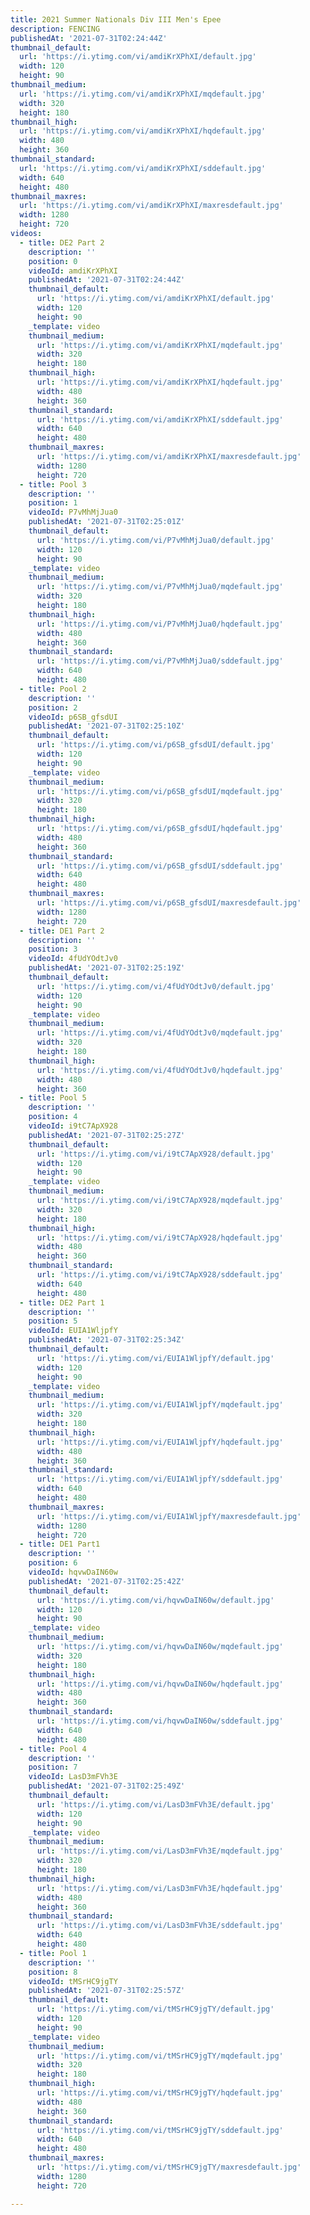 ```yaml
---
title: 2021 Summer Nationals Div III Men's Epee
description: FENCING
publishedAt: '2021-07-31T02:24:44Z'
thumbnail_default:
  url: 'https://i.ytimg.com/vi/amdiKrXPhXI/default.jpg'
  width: 120
  height: 90
thumbnail_medium:
  url: 'https://i.ytimg.com/vi/amdiKrXPhXI/mqdefault.jpg'
  width: 320
  height: 180
thumbnail_high:
  url: 'https://i.ytimg.com/vi/amdiKrXPhXI/hqdefault.jpg'
  width: 480
  height: 360
thumbnail_standard:
  url: 'https://i.ytimg.com/vi/amdiKrXPhXI/sddefault.jpg'
  width: 640
  height: 480
thumbnail_maxres:
  url: 'https://i.ytimg.com/vi/amdiKrXPhXI/maxresdefault.jpg'
  width: 1280
  height: 720
videos:
  - title: DE2 Part 2
    description: ''
    position: 0
    videoId: amdiKrXPhXI
    publishedAt: '2021-07-31T02:24:44Z'
    thumbnail_default:
      url: 'https://i.ytimg.com/vi/amdiKrXPhXI/default.jpg'
      width: 120
      height: 90
    _template: video
    thumbnail_medium:
      url: 'https://i.ytimg.com/vi/amdiKrXPhXI/mqdefault.jpg'
      width: 320
      height: 180
    thumbnail_high:
      url: 'https://i.ytimg.com/vi/amdiKrXPhXI/hqdefault.jpg'
      width: 480
      height: 360
    thumbnail_standard:
      url: 'https://i.ytimg.com/vi/amdiKrXPhXI/sddefault.jpg'
      width: 640
      height: 480
    thumbnail_maxres:
      url: 'https://i.ytimg.com/vi/amdiKrXPhXI/maxresdefault.jpg'
      width: 1280
      height: 720
  - title: Pool 3
    description: ''
    position: 1
    videoId: P7vMhMjJua0
    publishedAt: '2021-07-31T02:25:01Z'
    thumbnail_default:
      url: 'https://i.ytimg.com/vi/P7vMhMjJua0/default.jpg'
      width: 120
      height: 90
    _template: video
    thumbnail_medium:
      url: 'https://i.ytimg.com/vi/P7vMhMjJua0/mqdefault.jpg'
      width: 320
      height: 180
    thumbnail_high:
      url: 'https://i.ytimg.com/vi/P7vMhMjJua0/hqdefault.jpg'
      width: 480
      height: 360
    thumbnail_standard:
      url: 'https://i.ytimg.com/vi/P7vMhMjJua0/sddefault.jpg'
      width: 640
      height: 480
  - title: Pool 2
    description: ''
    position: 2
    videoId: p6SB_gfsdUI
    publishedAt: '2021-07-31T02:25:10Z'
    thumbnail_default:
      url: 'https://i.ytimg.com/vi/p6SB_gfsdUI/default.jpg'
      width: 120
      height: 90
    _template: video
    thumbnail_medium:
      url: 'https://i.ytimg.com/vi/p6SB_gfsdUI/mqdefault.jpg'
      width: 320
      height: 180
    thumbnail_high:
      url: 'https://i.ytimg.com/vi/p6SB_gfsdUI/hqdefault.jpg'
      width: 480
      height: 360
    thumbnail_standard:
      url: 'https://i.ytimg.com/vi/p6SB_gfsdUI/sddefault.jpg'
      width: 640
      height: 480
    thumbnail_maxres:
      url: 'https://i.ytimg.com/vi/p6SB_gfsdUI/maxresdefault.jpg'
      width: 1280
      height: 720
  - title: DE1 Part 2
    description: ''
    position: 3
    videoId: 4fUdYOdtJv0
    publishedAt: '2021-07-31T02:25:19Z'
    thumbnail_default:
      url: 'https://i.ytimg.com/vi/4fUdYOdtJv0/default.jpg'
      width: 120
      height: 90
    _template: video
    thumbnail_medium:
      url: 'https://i.ytimg.com/vi/4fUdYOdtJv0/mqdefault.jpg'
      width: 320
      height: 180
    thumbnail_high:
      url: 'https://i.ytimg.com/vi/4fUdYOdtJv0/hqdefault.jpg'
      width: 480
      height: 360
  - title: Pool 5
    description: ''
    position: 4
    videoId: i9tC7ApX928
    publishedAt: '2021-07-31T02:25:27Z'
    thumbnail_default:
      url: 'https://i.ytimg.com/vi/i9tC7ApX928/default.jpg'
      width: 120
      height: 90
    _template: video
    thumbnail_medium:
      url: 'https://i.ytimg.com/vi/i9tC7ApX928/mqdefault.jpg'
      width: 320
      height: 180
    thumbnail_high:
      url: 'https://i.ytimg.com/vi/i9tC7ApX928/hqdefault.jpg'
      width: 480
      height: 360
    thumbnail_standard:
      url: 'https://i.ytimg.com/vi/i9tC7ApX928/sddefault.jpg'
      width: 640
      height: 480
  - title: DE2 Part 1
    description: ''
    position: 5
    videoId: EUIA1WljpfY
    publishedAt: '2021-07-31T02:25:34Z'
    thumbnail_default:
      url: 'https://i.ytimg.com/vi/EUIA1WljpfY/default.jpg'
      width: 120
      height: 90
    _template: video
    thumbnail_medium:
      url: 'https://i.ytimg.com/vi/EUIA1WljpfY/mqdefault.jpg'
      width: 320
      height: 180
    thumbnail_high:
      url: 'https://i.ytimg.com/vi/EUIA1WljpfY/hqdefault.jpg'
      width: 480
      height: 360
    thumbnail_standard:
      url: 'https://i.ytimg.com/vi/EUIA1WljpfY/sddefault.jpg'
      width: 640
      height: 480
    thumbnail_maxres:
      url: 'https://i.ytimg.com/vi/EUIA1WljpfY/maxresdefault.jpg'
      width: 1280
      height: 720
  - title: DE1 Part1
    description: ''
    position: 6
    videoId: hqvwDaIN60w
    publishedAt: '2021-07-31T02:25:42Z'
    thumbnail_default:
      url: 'https://i.ytimg.com/vi/hqvwDaIN60w/default.jpg'
      width: 120
      height: 90
    _template: video
    thumbnail_medium:
      url: 'https://i.ytimg.com/vi/hqvwDaIN60w/mqdefault.jpg'
      width: 320
      height: 180
    thumbnail_high:
      url: 'https://i.ytimg.com/vi/hqvwDaIN60w/hqdefault.jpg'
      width: 480
      height: 360
    thumbnail_standard:
      url: 'https://i.ytimg.com/vi/hqvwDaIN60w/sddefault.jpg'
      width: 640
      height: 480
  - title: Pool 4
    description: ''
    position: 7
    videoId: LasD3mFVh3E
    publishedAt: '2021-07-31T02:25:49Z'
    thumbnail_default:
      url: 'https://i.ytimg.com/vi/LasD3mFVh3E/default.jpg'
      width: 120
      height: 90
    _template: video
    thumbnail_medium:
      url: 'https://i.ytimg.com/vi/LasD3mFVh3E/mqdefault.jpg'
      width: 320
      height: 180
    thumbnail_high:
      url: 'https://i.ytimg.com/vi/LasD3mFVh3E/hqdefault.jpg'
      width: 480
      height: 360
    thumbnail_standard:
      url: 'https://i.ytimg.com/vi/LasD3mFVh3E/sddefault.jpg'
      width: 640
      height: 480
  - title: Pool 1
    description: ''
    position: 8
    videoId: tMSrHC9jgTY
    publishedAt: '2021-07-31T02:25:57Z'
    thumbnail_default:
      url: 'https://i.ytimg.com/vi/tMSrHC9jgTY/default.jpg'
      width: 120
      height: 90
    _template: video
    thumbnail_medium:
      url: 'https://i.ytimg.com/vi/tMSrHC9jgTY/mqdefault.jpg'
      width: 320
      height: 180
    thumbnail_high:
      url: 'https://i.ytimg.com/vi/tMSrHC9jgTY/hqdefault.jpg'
      width: 480
      height: 360
    thumbnail_standard:
      url: 'https://i.ytimg.com/vi/tMSrHC9jgTY/sddefault.jpg'
      width: 640
      height: 480
    thumbnail_maxres:
      url: 'https://i.ytimg.com/vi/tMSrHC9jgTY/maxresdefault.jpg'
      width: 1280
      height: 720

---
```

